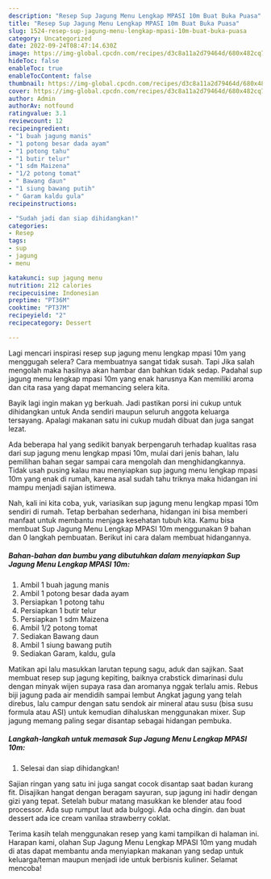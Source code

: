 ```yaml
---
description: "Resep Sup Jagung Menu Lengkap MPASI 10m Buat Buka Puasa"
title: "Resep Sup Jagung Menu Lengkap MPASI 10m Buat Buka Puasa"
slug: 1524-resep-sup-jagung-menu-lengkap-mpasi-10m-buat-buka-puasa
category: Uncategorized
date: 2022-09-24T08:47:14.630Z
image: https://img-global.cpcdn.com/recipes/d3c8a11a2d79464d/680x482cq70/sup-jagung-menu-lengkap-mpasi-10m-foto-resep-utama.jpg
hideToc: false
enableToc: true
enableTocContent: false
thumbnail: https://img-global.cpcdn.com/recipes/d3c8a11a2d79464d/680x482cq70/sup-jagung-menu-lengkap-mpasi-10m-foto-resep-utama.jpg
cover: https://img-global.cpcdn.com/recipes/d3c8a11a2d79464d/680x482cq70/sup-jagung-menu-lengkap-mpasi-10m-foto-resep-utama.jpg
author: Admin
authorAv: notfound
ratingvalue: 3.1
reviewcount: 12
recipeingredient:
- "1 buah jagung manis"
- "1 potong besar dada ayam"
- "1 potong tahu"
- "1 butir telur"
- "1 sdm Maizena"
- "1/2 potong tomat"
- " Bawang daun"
- "1 siung bawang putih"
- " Garam kaldu gula"
recipeinstructions:

- "Sudah jadi dan siap dihidangkan!"
categories:
- Resep
tags:
- sup
- jagung
- menu

katakunci: sup jagung menu 
nutrition: 212 calories
recipecuisine: Indonesian
preptime: "PT36M"
cooktime: "PT37M"
recipeyield: "2"
recipecategory: Dessert

---
```



Lagi mencari inspirasi resep sup jagung menu lengkap mpasi 10m yang menggugah selera? Cara membuatnya sangat tidak susah. Tapi Jika salah mengolah maka hasilnya akan hambar dan bahkan tidak sedap. Padahal sup jagung menu lengkap mpasi 10m yang enak harusnya Kan memiliki aroma dan cita rasa yang dapat memancing selera kita.


Bayik lagi ingin makan yg berkuah. Jadi pastikan porsi ini cukup untuk dihidangkan untuk Anda sendiri maupun seluruh anggota keluarga tersayang. Apalagi makanan satu ini cukup mudah dibuat dan juga sangat lezat.

Ada beberapa hal yang sedikit banyak berpengaruh terhadap kualitas rasa dari sup jagung menu lengkap mpasi 10m, mulai dari jenis bahan, lalu pemilihan bahan segar sampai cara mengolah dan menghidangkannya. Tidak usah pusing kalau mau menyiapkan sup jagung menu lengkap mpasi 10m yang enak di rumah, karena asal sudah tahu triknya maka hidangan ini mampu menjadi sajian istimewa.


Nah, kali ini kita coba, yuk, variasikan sup jagung menu lengkap mpasi 10m sendiri di rumah. Tetap berbahan sederhana, hidangan ini bisa memberi manfaat untuk membantu menjaga kesehatan tubuh kita. Kamu bisa membuat Sup Jagung Menu Lengkap MPASI 10m menggunakan 9 bahan dan 0 langkah pembuatan. Berikut ini cara dalam membuat hidangannya.

<!--inarticleads1-->

##### Bahan-bahan dan bumbu yang dibutuhkan dalam menyiapkan Sup Jagung Menu Lengkap MPASI 10m:

1. Ambil 1 buah jagung manis
1. Ambil 1 potong besar dada ayam
1. Persiapkan 1 potong tahu
1. Persiapkan 1 butir telur
1. Persiapkan 1 sdm Maizena
1. Ambil 1/2 potong tomat
1. Sediakan  Bawang daun
1. Ambil 1 siung bawang putih
1. Sediakan  Garam, kaldu, gula


Matikan api lalu masukkan larutan tepung sagu, aduk dan sajikan. Saat membuat resep sup jagung kepiting, baiknya crabstick dimarinasi dulu dengan minyak wijen supaya rasa dan aromanya nggak terlalu amis. Rebus biji jagung pada air mendidih sampai lembut Angkat jagung yang telah direbus, lalu campur dengan satu sendok air mineral atau susu (bisa susu formula atau ASI) untuk kemudian dihaluskan menggunakan mixer. Sup jagung memang paling segar disantap sebagai hidangan pembuka. 

<!--inarticleads2-->

##### Langkah-langkah untuk memasak Sup Jagung Menu Lengkap MPASI 10m:


1. Selesai dan siap dihidangkan!

Sajian ringan yang satu ini juga sangat cocok disantap saat badan kurang fit. Disajikan hangat dengan beragam sayuran, sup jagung ini hadir dengan gizi yang tepat. Setelah bubur matang masukkan ke blender atau food processor. Ada sup rumput laut ada bulgogi. Ada ocha dingin. dan buat dessert ada ice cream vanilaa strawberry coklat. 

Terima kasih telah menggunakan resep yang kami tampilkan di halaman ini. Harapan kami, olahan Sup Jagung Menu Lengkap MPASI 10m yang mudah di atas dapat membantu anda menyiapkan makanan yang sedap untuk keluarga/teman maupun menjadi ide untuk berbisnis kuliner. Selamat mencoba!
